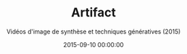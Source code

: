 ---
title: "Artifact"
subtitle: "Vidéos d'image de synthèse et techniques génératives (2015)"
date: 2015-09-10 00:00:00
description: "Réalisé avec Monoburo - Vidéos pour installation scénographique, présenté à la Gaité Lyrique "
featured_image: 
---